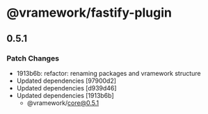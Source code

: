 # @vramework/fastify-plugin

## 0.5.1

### Patch Changes

- 1913b6b: refactor: renaming packages and vramework structure
- Updated dependencies [97900d2]
- Updated dependencies [d939d46]
- Updated dependencies [1913b6b]
  - @vramework/core@0.5.1
